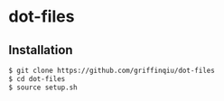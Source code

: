 # dot-files

## Installation
```bash
$ git clone https://github.com/griffinqiu/dot-files
$ cd dot-files
$ source setup.sh
```
